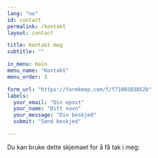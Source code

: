 ```yaml
---
lang: "no"
id: contact
permalink: /kontakt
layout: contact

title: Kontakt meg
subtitle: ""

in_menu: main
menu_name: "Kontakt"
menu_order: 3

form_url: "https://formkeep.com/f/f7108503852b"
labels:
  your_email: "Din epost"
  your_name: "Ditt navn"
  your_message: "Din beskjed"
  submit: "Send beskjed"

---
```


Du kan bruke dette skjemaet for å få tak i meg:
